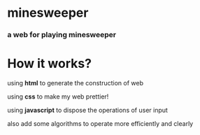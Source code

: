 # minesweeper
### a web for playing minesweeper

# How it works?
using **html** to generate the construction of web

using **css** to make my web prettier!

using **javascript** to dispose the operations of user input

also add some algorithms to operate more efficiently and clearly
